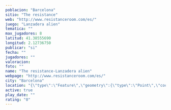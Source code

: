 ```yaml
---
poblacion: "Barcelona"
sitio: "The resistance"
web: "http://www.resistanceroom.com/es/"
juego: "Lanzadera alien"
tematica: ""
max_jugadores: 8
latitud: 41.38555690
longitud: 2.12736750
publicar: "si"
fecha: ""
jugadores: ""
valoracion: 
foto: ""
name: "The resistance-Lanzadera alien"
webpage: "http://www.resistanceroom.com/es/"
city: "Barcelona"
location: "{\"type\":\"Feature\",\"geometry\":{\"type\":\"Point\",\"coordinates\":[2.1273675,41.3855569]}}"
active: true
play_date: ""
rating: "0"
---
```

